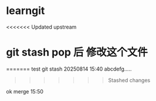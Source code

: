 # learngit
<<<<<<< Updated upstream
# git stash pop 后 修改这个文件 
=======
test git stash 20250814 15:40
abcdefg.....
>>>>>>> Stashed changes


ok merge 15:50
